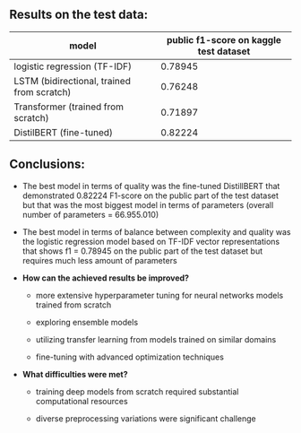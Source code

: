 
## Results on the test data:

| model                                | public f1-score on kaggle test dataset |
|--------------------------------------|----------------------------------|
| logistic regression (TF-IDF)         | 0.78945                          |
| LSTM (bidirectional, trained from scratch)    | 0.76248                          |
| Transformer (trained from scratch)   | 0.71897                          |
| DistilBERT (fine-tuned)              | 0.82224                          |



## Conclusions:

* The best model in terms of quality was the fine-tuned DistillBERT that demonstrated 0.82224 F1-score on the public part of the test dataset but that was the most biggest model in terms of parameters (overall number of parameters = 66.955.010)

* The best model in terms of balance between complexity and quality was the logistic regression model based on TF-IDF vector representations that shows f1 = 0.78945 on the public part of the test dataset but requires much less amount of parameters

- **How can the achieved results be improved?**
  
  * more extensive hyperparameter tuning for neural networks models trained from scratch
    
  * exploring ensemble models
  * utilizing transfer learning from models trained on similar domains
  * fine-tuning with advanced optimization techniques
- **What difficulties were met?**
  
  * training deep models from scratch required substantial computational resources

  * diverse preprocessing variations were significant challenge

